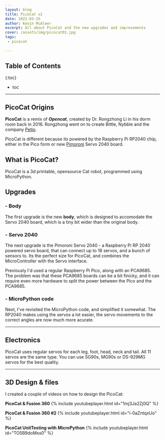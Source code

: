 ```yaml
---
layout: blog
title: PicoCat v2
date: 2022-03-25
author: Kevin McAleer
excerpt: All about PicoCat and the new upgrades and improvements
cover: /assets/img/picocat01.jpg
tags:
 - picocat
 
---
```


## Table of Contents

{:toc}
* toc

---

## PicoCat Origins

**PicoCat** is a remix of ***Opencat***, created by Dr. Rongzhong Li in his dorm room back in 2016. Rongzhong went on to create Bittle, Nybble and the company [Petio](https://www.petio.com).

PicoCat is different because its powered by the Raspberry Pi RP2040 chip, either in the Pico form or new [Pimoroni](https://www.pimoroni.com) Servo 2040 board.


## What is PicoCat?
PicoCat is a 3d printable, opensource Cat robot, programmed using MicroPython. 

## Upgrades

### - Body
The first upgrade is the new **body**, which is designed to accomodate the Servo 2040 board, which is a tiny bit wider than the original body.

### - Servo 2040
The next upgrade is the Pimoroni Servo 2040 - a Raspberry Pi RP 2040 powered servo board, that can connect up to 18 servos, and a bunch of sensors to. Its the perfect size for PicoCat, and combines the MicroController with the Servo interface.

Previously I'd used a regular Raspberry Pi Pico, along with an PCA9685. The problem was that these PCA9685 boards can be a bit finicky, and it can require even more hardware to split the power between the Pico and the PCA9685.

### - MicroPython code
Next, I've revisited the MicroPython code, and simplified it somewhat. The RP2040 makes using the servos a lot easier, the servo movements to the correct angles are now much more acurate.

---

## Electronics
PicoCat uses regular servos for each leg, foot, head, neck and tail. All 11 servos are the same type. You can use SG90s, MG90s or DS-929MG servos for the best quality.

---

## 3D Design & files
I created a couple of videos on how to design the PicoCat:

**PicoCat & Fusion 360**
{% include youtubeplayer.html id="1mj3Ja2Zj0Q" %} 

**PicoCat & Fusion 360 #2**
{% include youtubeplayer.html id="i-0aZntqxUo" %} 

**PicoCat UnitTesting with MicroPython**
{% include youtubeplayer.html id="TO5B9doMss0" %} 
